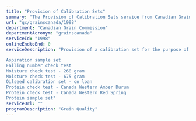 ```yaml
---
title: "Provision of Calibration Sets"
summary: "The Provision of Calibration Sets service from Canadian Grain Commission is not available end-to-end online, according to the GC Service Inventory."
url: "gc/grainscanada/1998"
department: "Canadian Grain Commission"
departmentAcronym: "grainscanada"
serviceId: "1998"
onlineEndtoEnd: 0
serviceDescription: "Provision of a calibration set for the purpose of aligning equipment with Canadian Grain Commission standards. 

Aspiration sample set 
Falling number check test 
Moisture check test - 260 gram
Moisture check test - 675 gram
Oilseed calibration set - on loan
Protein check test - Canada Western Amber Durum
Protein check test - Canada Western Red Spring
Protein sample set"
serviceUrl: ""
programDescription: "Grain Quality"
---
```

